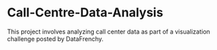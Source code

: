 # Call-Centre-Data-Analysis
This project involves analyzing call center data as part of a visualization challenge posted by DataFrenchy.
